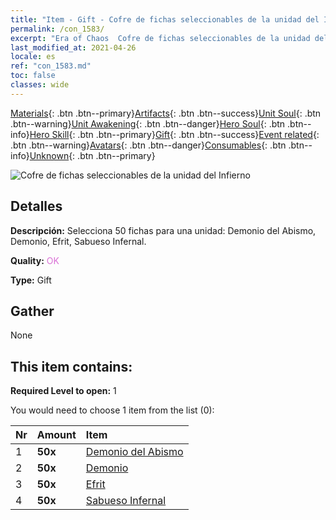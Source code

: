 ```yaml
---
title: "Item - Gift - Cofre de fichas seleccionables de la unidad del Infierno"
permalink: /con_1583/
excerpt: "Era of Chaos  Cofre de fichas seleccionables de la unidad del Infierno"
last_modified_at: 2021-04-26
locale: es
ref: "con_1583.md"
toc: false
classes: wide
---
```

 [Materials](/ItemsES/){: .btn .btn--primary}[Artifacts](/ItemsES/Artifacts/){: .btn .btn--success}[Unit Soul](/ItemsES/UnitSoul/){: .btn .btn--warning}[Unit Awakening](/ItemsES/UnitAwakening/){: .btn .btn--danger}[Hero Soul](/ItemsES/HeroSoul/){: .btn .btn--info}[Hero Skill](/ItemsES/HeroSkill/){: .btn .btn--primary}[Gift](/ItemsES/Gift/){: .btn .btn--success}[Event related](/ItemsES/Events/){: .btn .btn--warning}[Avatars](/ItemsES/Avatars/){: .btn .btn--danger}[Consumables](/ItemsES/Consumables/){: .btn .btn--info}[Unknown](/ItemsES/Unknown/){: .btn .btn--primary}

 ![Cofre de fichas seleccionables de la unidad del Infierno](/images/t/i_907199.png)

## Detalles
 **Descripción:** Selecciona 50 fichas para una unidad: Demonio del Abismo, Demonio, Efrit, Sabueso Infernal.

 **Quality:** <span style="color: #DA70D6">OK</span>

 **Type:** Gift

## Gather

  None

## This item contains:

 **Required Level to open:** 1

 You would need to choose 1 item from the list (0):

  | Nr | Amount |     Item    |
  |:---|:-------|:------------|
  | 1 |  **50x** | [Demonio del Abismo](/ItemsES/unt_230/) |  | 
  | 2 |  **50x** | [Demonio](/ItemsES/unt_229/) |  | 
  | 3 |  **50x** | [Efrit](/ItemsES/unt_231/) |  | 
  | 4 |  **50x** | [Sabueso Infernal](/ItemsES/unt_228/) |  | 
